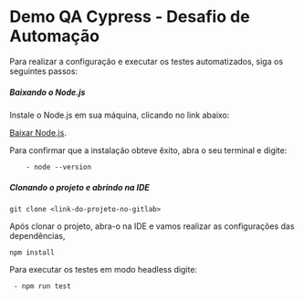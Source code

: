 # Demo QA Cypress - Desafio de Automação

Para realizar a configuração e executar os testes automatizados, siga os seguintes passos:

##### Baixando o Node.js

Instale o Node.js em sua máquina, clicando no link abaixo:

[Baixar Node.js](https://nodejs.org/en/).


Para confirmar que a instalação obteve êxito, abra o seu terminal e digite:

        - node --version

##### Clonando o projeto e abrindo na IDE

    git clone <link-do-projeto-no-gitlab>

Após clonar o projeto, abra-o na IDE e vamos realizar as configurações das dependências,

    npm install

Para executar os testes em modo headless digite:

     - npm run test



